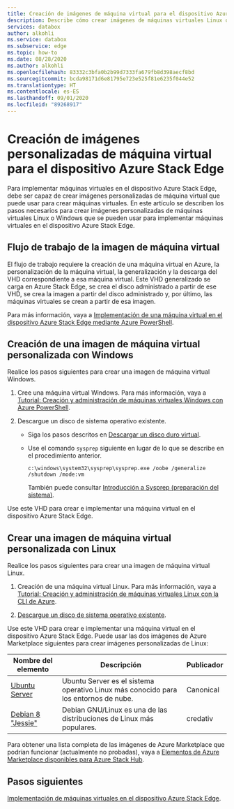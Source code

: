 ```yaml
---
title: Creación de imágenes de máquina virtual para el dispositivo Azure Stack Edge con GPU
description: Describe cómo crear imágenes de máquinas virtuales Linux o Windows para usarlas con el dispositivo Azure Stack Edge con GPU.
services: databox
author: alkohli
ms.service: databox
ms.subservice: edge
ms.topic: how-to
ms.date: 08/28/2020
ms.author: alkohli
ms.openlocfilehash: 83332c3bfa0b2b99d7333fa679fb8d398aecf8bd
ms.sourcegitcommit: bcda98171d6e81795e723e525f81e6235f044e52
ms.translationtype: HT
ms.contentlocale: es-ES
ms.lasthandoff: 09/01/2020
ms.locfileid: "89268917"
---
```

# <a name="create-custom-vm-images-for-your-azure-stack-edge-device"></a>Creación de imágenes personalizadas de máquina virtual para el dispositivo Azure Stack Edge

<!--[!INCLUDE [applies-to-skus](../../includes/azure-stack-edge-applies-to-all-sku.md)]-->

Para implementar máquinas virtuales en el dispositivo Azure Stack Edge, debe ser capaz de crear imágenes personalizadas de máquina virtual que puede usar para crear máquinas virtuales. En este artículo se describen los pasos necesarios para crear imágenes personalizadas de máquinas virtuales Linux o Windows que se pueden usar para implementar máquinas virtuales en el dispositivo Azure Stack Edge.

## <a name="vm-image-workflow"></a>Flujo de trabajo de la imagen de máquina virtual

El flujo de trabajo requiere la creación de una máquina virtual en Azure, la personalización de la máquina virtual, la generalización y la descarga del VHD correspondiente a esa máquina virtual. Este VHD generalizado se carga en Azure Stack Edge, se crea el disco administrado a partir de ese VHD, se crea la imagen a partir del disco administrado y, por último, las máquinas virtuales se crean a partir de esa imagen.   

Para más información, vaya a [Implementación de una máquina virtual en el dispositivo Azure Stack Edge mediante Azure PowerShell](azure-stack-edge-j-series-deploy-virtual-machine-powershell.md).


## <a name="create-a-windows-custom-vm-image"></a>Creación de una imagen de máquina virtual personalizada con Windows

Realice los pasos siguientes para crear una imagen de máquina virtual Windows.

1. Cree una máquina virtual Windows. Para más información, vaya a [Tutorial: Creación y administración de máquinas virtuales Windows con Azure PowerShell](../virtual-machines/windows/tutorial-manage-vm.md).

2. Descargue un disco de sistema operativo existente.

    - Siga los pasos descritos en [Descargar un disco duro virtual](../virtual-machines/windows/download-vhd.md).

    - Use el comando `sysprep` siguiente en lugar de lo que se describe en el procedimiento anterior.
    
        `c:\windows\system32\sysprep\sysprep.exe /oobe /generalize /shutdown /mode:vm`
   
       También puede consultar [Introducción a Sysprep (preparación del sistema)](https://docs.microsoft.com/windows-hardware/manufacture/desktop/sysprep--system-preparation--overview).

Use este VHD para crear e implementar una máquina virtual en el dispositivo Azure Stack Edge.

## <a name="create-a-linux-custom-vm-image"></a>Crear una imagen de máquina virtual personalizada con Linux

Realice los pasos siguientes para crear una imagen de máquina virtual Linux.

1. Creación de una máquina virtual Linux. Para más información, vaya a [Tutorial: Creación y administración de máquinas virtuales Linux con la CLI de Azure](../virtual-machines/linux/tutorial-manage-vm.md).

2. [Descargue un disco de sistema operativo existente](../virtual-machines/linux/download-vhd.md).

Use este VHD para crear e implementar una máquina virtual en el dispositivo Azure Stack Edge. Puede usar las dos imágenes de Azure Marketplace siguientes para crear imágenes personalizadas de Linux:

|Nombre del elemento  |Descripción  |Publicador  |
|---------|---------|---------|
|[Ubuntu Server](https://azuremarketplace.microsoft.com/marketplace/apps/canonical.ubuntuserver) |Ubuntu Server es el sistema operativo Linux más conocido para los entornos de nube.|Canonical|
|[Debian 8 "Jessie"](https://azuremarketplace.microsoft.com/marketplace/apps/credativ.debian) |Debian GNU/Linux es una de las distribuciones de Linux más populares.     |credativ|

Para obtener una lista completa de las imágenes de Azure Marketplace que podrían funcionar (actualmente no probadas), vaya a [Elementos de Azure Marketplace disponibles para Azure Stack Hub](https://docs.microsoft.com/azure-stack/operator/azure-stack-marketplace-azure-items?view=azs-1910).


## <a name="next-steps"></a>Pasos siguientes

[Implementación de máquinas virtuales en el dispositivo Azure Stack Edge](azure-stack-edge-j-series-deploy-virtual-machine-powershell.md).
